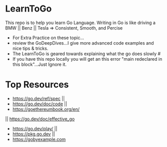 # LearnToGo
This repo is to help you learn Go Language.
Writing in Go is like driving a BMW || Benz || Tesla => Consistent, Smooth, and Percise

- For Extra Practice on these topic...
- review the GoDeepDives...I give more advanced code examples and nice tips & tricks. 
- The LearnToGo is geared towards explaining what the go does slowly # 
- If you have this repo locally you will get an this error "main redeclared in this block"...Just Ignore it.

# Top Resources

- https://go.dev/ref/spec || 
- https://go.dev/doc/code || 
- https://goethereumbook.org/en/

|| https://go.dev/doc/effective_go

- https://go.dev/play/ || 
- https://pkg.go.dev || 
- https://gobyexample.com


